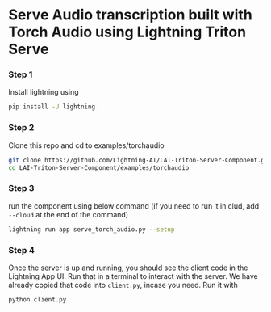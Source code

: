 # Serve Audio transcription built with Torch Audio using Lightning Triton Serve

### Step 1

Install lightning using

```bash
pip install -U lightning
```

### Step 2

Clone this repo and cd to examples/torchaudio

```bash
git clone https://github.com/Lightning-AI/LAI-Triton-Server-Component.git
cd LAI-Triton-Server-Component/examples/torchaudio
```

### Step 3

run the component using below command (if you need to run it in clud, add `--cloud` at the end of the command) 

```bash
lightning run app serve_torch_audio.py --setup
```

### Step 4

Once the server is up and running, you should see the client code in the Lightning App UI.
Run that in a terminal to interact with the server. We have already copied that code
into `client.py`, incase you need. Run it with

```bash
python client.py
```
